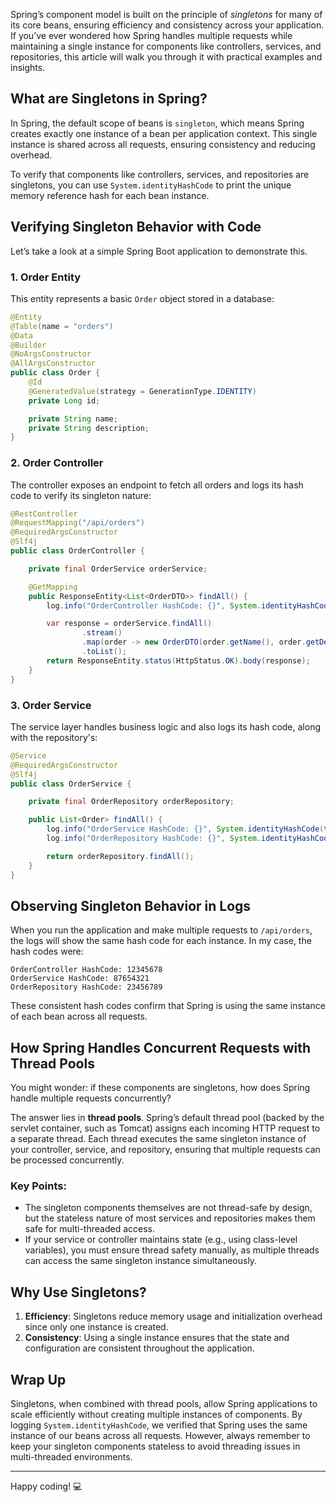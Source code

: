 Spring’s component model is built on the principle of *singletons* for many of its core beans, ensuring efficiency and 
consistency across your application. If you’ve ever wondered how Spring handles multiple requests while maintaining a 
single instance for components like controllers, services, and repositories, this article will walk you through it with 
practical examples and insights.

## What are Singletons in Spring?

In Spring, the default scope of beans is `singleton`, which means Spring creates exactly one instance of a bean per application context. This single instance is shared across all requests, ensuring consistency and reducing overhead.

To verify that components like controllers, services, and repositories are singletons, you can use `System.identityHashCode` to print the unique memory reference hash for each bean instance.

## Verifying Singleton Behavior with Code

Let’s take a look at a simple Spring Boot application to demonstrate this.

### 1. **Order Entity**

This entity represents a basic `Order` object stored in a database:

```java
@Entity
@Table(name = "orders")
@Data
@Builder
@NoArgsConstructor
@AllArgsConstructor
public class Order {
    @Id
    @GeneratedValue(strategy = GenerationType.IDENTITY)
    private Long id;

    private String name;
    private String description;
}
```

### 2. **Order Controller**

The controller exposes an endpoint to fetch all orders and logs its hash code to verify its singleton nature:

```java
@RestController
@RequestMapping("/api/orders")
@RequiredArgsConstructor
@Slf4j
public class OrderController {

    private final OrderService orderService;

    @GetMapping
    public ResponseEntity<List<OrderDTO>> findAll() {
        log.info("OrderController HashCode: {}", System.identityHashCode(this));

        var response = orderService.findAll()
                .stream()
                .map(order -> new OrderDTO(order.getName(), order.getDescription()))
                .toList();
        return ResponseEntity.status(HttpStatus.OK).body(response);
    }
}
```

### 3. **Order Service**

The service layer handles business logic and also logs its hash code, along with the repository's:

```java
@Service
@RequiredArgsConstructor
@Slf4j
public class OrderService {

    private final OrderRepository orderRepository;

    public List<Order> findAll() {
        log.info("OrderService HashCode: {}", System.identityHashCode(this));
        log.info("OrderRepository HashCode: {}", System.identityHashCode(orderRepository));

        return orderRepository.findAll();
    }
}
```

## Observing Singleton Behavior in Logs

When you run the application and make multiple requests to `/api/orders`, the logs will show the same hash code for each instance. In my case, the hash codes were:

```plaintext
OrderController HashCode: 12345678
OrderService HashCode: 87654321
OrderRepository HashCode: 23456789
```

These consistent hash codes confirm that Spring is using the same instance of each bean across all requests.

## How Spring Handles Concurrent Requests with Thread Pools

You might wonder: if these components are singletons, how does Spring handle multiple requests concurrently?

The answer lies in **thread pools**. Spring’s default thread pool (backed by the servlet container, such as Tomcat) assigns each incoming HTTP request to a separate thread. Each thread executes the same singleton instance of your controller, service, and repository, ensuring that multiple requests can be processed concurrently.

### Key Points:
- The singleton components themselves are not thread-safe by design, but the stateless nature of most services and repositories makes them safe for multi-threaded access.
- If your service or controller maintains state (e.g., using class-level variables), you must ensure thread safety manually, as multiple threads can access the same singleton instance simultaneously.

## Why Use Singletons?

1. **Efficiency**: Singletons reduce memory usage and initialization overhead since only one instance is created.
2. **Consistency**: Using a single instance ensures that the state and configuration are consistent throughout the application.

## Wrap Up

Singletons, when combined with thread pools, allow Spring applications to scale efficiently without creating multiple instances of components. By logging `System.identityHashCode`, we verified that Spring uses the same instance of our beans across all requests. However, always remember to keep your singleton components stateless to avoid threading issues in multi-threaded environments.

---

Happy coding! 💻
